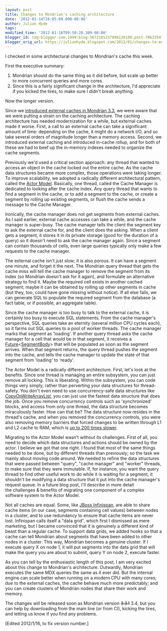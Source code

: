 ```yaml
---
layout: post
title: Changes to Mondrian's caching architecture
date: '2012-01-14T16:05:00.000-08:00'
author: Julian Hyde
tags:
modified_time: '2012-01-16T09:50:28.309-08:00'
blogger_id: tag:blogger.com,1999:blog-5672165237896126100.post-70633547855380786
blogger_orig_url: https://julianhyde.blogspot.com/2012/01/changes-to-mondrians-caching.html
---
```


I checked in some architectural changes to Mondrian's cache this week.

First the executive summary:
1. Mondrian should do the same thing as it did before, but scale up
   better to more concurrent queries and more cores.
2. Since this is a fairly significant change in the architecture, I'd
   appreciate if you kicked the tires, to make sure I didn't break
   anything.

Now the longer version.

Since we
[introduced external caches in Mondrian 3.3](https://julianhyde.blogspot.com/2011/02/scalable-caching-in-mondrian.html),
we were aware that we were putting a strain on the caching
architecture. The caching architecture has needed modernization for a
while, but external caches made it worse. First, a call to an external
cache can take a significant amount of time: depending on the cache,
it might do a network I/O, and so take several orders of magnitude
longer than a memory access. Second, we introduced external caching
and introduced in-cache rollup, and for both of these we had to beef
up the in-memory indexes needed to organize the cache
segments.

Previously we'd used a critical section approach: any thread that
wanted to access an object in the cache locked out the entire
cache. As the cache data structures became more complex, those
operations were taking longer. To improve scalability, we adopted a
radically different architectural pattern, called the
[Actor Model](https://en.wikipedia.org/wiki/Actor_model).
Basically, one thread, called the Cache Manager is
dedicated to looking after the cache index. Any query thread that
wants to find a segment in the cache, or to add a segment to the
cache, or create a segment by rolling up existing segments, or flush
the cache sends a message to the Cache Manager.

Ironically, the cache manager does not get segments from external
caches. As I said earlier, external cache accesses can take a while,
and the cache manager is super-busy. The cache manager tells the
client the segment key to ask the external cache for, and the client
does the asking. When a client gets a segment, it stores it in its
private storage (good for the duration of a query) so it doesn't need
to ask the cache manager again. Since a segment can contain thousands
of cells, even large queries typically only make a few requests to the
cache manager.

The external cache isn't just slow; it is also porous. It can have a
segment one minute, and forget it the next. The Mondrian query thread
that gets the cache miss will tell the cache manager to remove the
segment from its index (so Mondrian doesn't ask for it again), and
formulate an alternative strategy to find it. Maybe the required cell
exists in another cached segment; maybe it can be obtained by rolling
up other segments in cache (but they, too, could have gone missing
without notice). If all else fails, we can generate SQL to populate
the required segment from the database (a fact table, or if possible,
an aggregate table).

Since the cache manager is too busy to talk to the external cache, it
is certainly too busy to execute SQL statements. From the cache
manager's perspective, SQL queries take an eternity (several million
CPU cycles each), so it farms out SQL queries to a pool of worker
threads. The cache manager marks that segment as 'loading'. If another
query thread asks the cache manager for a cell that would be in that
segment, it receives a
[Future](https://docs.oracle.com/javase/7/docs/api/java/util/concurrent/Future.html)&lt;[SegmentBody](https://mondrian.pentaho.com/api/mondrian/rolap/agg/SegmentBody.html)&gt;
that will be populated as
soon as the segment arrives. When that segment returns, the query
thread pushes the segment into the cache, and tells the cache manager
to update the state of that segment from 'loading' to
'ready'.

The Actor Model is a radically different architecture. First, let's
look at the benefits. Since one thread is managing an entire
subsystem, you can just remove all locking. This is liberating. Within
the subsystem, you can code things very simply, rather than perverting
your data structures for thread-safety. You don't even need to use
concurrency-safe data structures like
[CopyOnWriteArrayList](https://docs.oracle.com/javase/7/docs/api/java/util/concurrent/CopyOnWriteArrayList.html),
you can just use the fastest
data structure that does the job. Once you remove concurrency controls
such as 'synchronized' blocks, and access from only one thread, the
data structure becomes miraculously faster. How can that be? The data
structure now resides in the thread's cache, and when you removed the
concurrency controls, you were also removing memory barriers that
forced changes to be written through L1 and L2 cache to RAM, which is
[up to 200 times slower](https://julianhyde.blogspot.com/2010/11/numbers-everyone-should-know.html).

Migrating to the Actor Model wasn't without its challenges. First of
all, you need to decide which data structures and actions should be
owned by the actor. I believe we got that one right. I found that most
of the same things needed to be done, but by different threads than
previously; so the task we mainly about moving code around. We needed
to refine the data structures that were passed between "query", "cache
manager" and "worker" threads, to make sure that they were
immutable. If, for instance, you want the query thread to find other
useful work to do while it is waiting for a segment, it shouldn't be
modifying a data structure that it put into the cache manager's
request queue.&nbsp;In a future blog post,&nbsp;I'll describe in more
detail the&nbsp;challenges &amp; benefits of migrating one component
of a complex software system to the Actor Model.

Not all caches are equal. Some, like [JBoss Infinispan](https://www.jboss.org/infinispan),
are able to share cache items (in our case, segments
containing cell values) between nodes in a cluster, and to use
redundancy to ensure that cache items are never lost. Infinispan calls
itself a "data grid", which first I dismissed as mere marketing, but I
became convinced that it is genuinely a different kind of beast than a
regular cache. To support data grids, we added hooks so that a cache
can tell Mondrian about segments that have been added to other nodes
in a cluster. This way, Mondrian becomes a genuine cluster. If I
execute query X on node 1, it will put segments into the data grid
that will make the query you are about to submit, query Y on node 2,
execute faster.

As you can tell by the enthusiastic length of this post, I am very
excited about this change to Mondrian's architecture. Outwardly,
Mondrian executes the same MDX queries the same as it ever did. But
the internal engine can scale better when running on a modern CPU with
many cores; due to the external caches, the cache behave much more
predictably; and you can create clusters of Mondrian nodes that share
their work and memory.

The changes will be released soon as Mondrian version
~~3.3.1~~ 3.4, but you can help by downloading from
the main line (or from CI), kicking the tires, and letting us know if
you find any problems.

[Edited 2012/1/16, to fix version number.]

